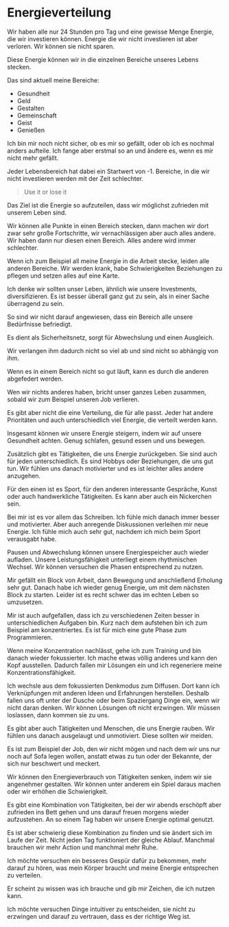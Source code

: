 # Energieverteilung

Wir haben alle nur 24 Stunden pro Tag und eine gewisse Menge Energie, die wir investieren können. Energie die wir nicht investieren ist aber verloren. Wir können sie nicht sparen.

Diese Energie können wir in die einzelnen Bereiche unseres Lebens stecken.

Das sind aktuell meine Bereiche:

- Gesundheit
- Geld
- Gestalten
- Gemeinschaft
- Geist
- Genießen

Ich bin mir noch nicht sicher, ob es mir so gefällt, oder ob ich es nochmal anders aufteile. Ich fange aber erstmal so an und ändere es, wenn es mir nicht mehr gefällt.

Jeder Lebensbereich hat dabei ein Startwert von -1. Bereiche, in die wir nicht investieren werden mit der Zeit schlechter.

> Use it or lose it

Das Ziel ist die Energie so aufzuteilen, dass wir möglichst zufrieden mit unserem Leben sind.

Wir können alle Punkte in einen Bereich stecken, dann machen wir dort zwar sehr große Fortschritte, wir vernachlässigen aber auch alles andere. Wir haben dann nur diesen einen Bereich. Alles andere wird immer schlechter.

Wenn ich zum Beispiel all meine Energie in die Arbeit stecke, leiden alle anderen Bereiche. Wir werden krank, habe Schwierigkeiten Beziehungen zu pflegen und setzen alles auf eine Karte.

Ich denke wir sollten unser Leben, ähnlich wie unsere Investments, diversifizieren. Es ist besser überall ganz gut zu sein, als in einer Sache überragend zu sein.

So sind wir nicht darauf angewiesen, dass ein Bereich alle unsere Bedürfnisse befriedigt.

Es dient als Sicherheitsnetz, sorgt für Abwechslung und einen Ausgleich.

Wir verlangen ihm dadurch nicht so viel ab und sind nicht so abhängig von ihm.

Wenn es in einem Bereich nicht so gut läuft, kann es durch die anderen abgefedert werden.

Wen wir nichts anderes haben, bricht unser ganzes Leben zusammen, sobald wir zum Beispiel unseren Job verlieren.

Es gibt aber nicht die eine Verteilung, die für alle passt. Jeder hat andere Prioritäten und auch unterschiedlich viel Energie, die verteilt werden kann.

Insgesamt können wir unsere Energie steigern, indem wir auf unsere Gesundheit achten. Genug schlafen, gesund essen und uns bewegen.

Zusätzlich gibt es Tätigkeiten, die uns Energie zurückgeben. Sie sind auch für jeden unterschiedlich. Es sind Hobbys oder Beziehungen, die uns gut tun. Wir fühlen uns danach motivierter und es ist leichter alles andere anzugehen.

Für den einen ist es Sport, für den anderen interessante Gespräche, Kunst oder auch handwerkliche Tätigkeiten. Es kann aber auch ein Nickerchen sein.

Bei mir ist es vor allem das Schreiben. Ich fühle mich danach immer besser und motivierter. Aber auch anregende Diskussionen verleihen mir neue Energie. Ich fühle mich auch sehr gut, nachdem ich mich beim Sport verausgabt habe.

Pausen und Abwechslung können unsere Energiespeicher auch wieder aufladen. Unsere Leistungsfähigkeit unterliegt einem rhythmischen Wechsel. Wir können versuchen die Phasen entsprechend zu nutzen.

Mir gefällt ein Block von Arbeit, dann Bewegung und anschließend Erholung sehr gut. Danach habe ich wieder genug Energie, um mit dem nächsten Block zu starten. Leider ist es recht schwer das im echten Leben so umzusetzen.

Mir ist auch aufgefallen, dass ich zu verschiedenen Zeiten besser in unterschiedlichen Aufgaben bin. Kurz nach dem aufstehen bin ich zum Beispiel am konzentriertes. Es ist für mich eine gute Phase zum Programmieren.

Wenn meine Konzentration nachlässt, gehe ich zum Training und bin danach wieder fokussierter. Ich mache etwas völlig anderes und kann den Kopf ausstellen. Dadurch fallen mir Lösungen ein und ich regeneriere meine Konzentrationsfähigkeit.

Ich wechsle aus dem fokussierten Denkmodus zum Diffusen. Dort kann ich Verknüpfungen mit anderen Ideen und Erfahrungen herstellen. Deshalb fallen uns oft unter der Dusche oder beim Spaziergang Dinge ein, wenn wir nicht daran denken. Wir können Lösungen oft nicht erzwingen. Wir müssen loslassen, dann kommen sie zu uns.

Es gibt aber auch Tätigkeiten und Menschen, die uns Energie rauben. Wir fühlen uns danach ausgelaugt und unmotiviert. Diese sollten wir meiden.

Es ist zum Beispiel der Job, den wir nicht mögen und nach dem wir uns nur noch auf Sofa legen wollen, anstatt etwas zu tun oder der Bekannte, der sich nur beschwert und meckert.

Wir können den Energieverbrauch von Tätigkeiten senken, indem wir sie angenehmer gestalten. Wir können unter anderem ein Spiel daraus machen oder wir erhöhen die Schwierigkeit.

Es gibt eine Kombination von Tätigkeiten, bei der wir abends erschöpft aber zufrieden ins Bett gehen und uns darauf freuen morgens wieder aufzustehen. An so einem Tag haben wir unsere Energie optimal genutzt.

Es ist aber schwierig diese Kombination zu finden und sie ändert sich im Laufe der Zeit. Nicht jeden Tag funktioniert der gleiche Ablauf. Manchmal brauchen wir mehr Action und manchmal mehr Ruhe.

Ich möchte versuchen ein besseres Gespür dafür zu bekommen, mehr darauf zu hören, was mein Körper braucht und meine Energie entsprechen zu verteilen.

Er scheint zu wissen was ich brauche und gib mir Zeichen, die ich nutzen kann.

Ich möchte versuchen Dinge intuitiver zu entscheiden, sie nicht zu erzwingen und darauf zu vertrauen, dass es der richtige Weg ist.
